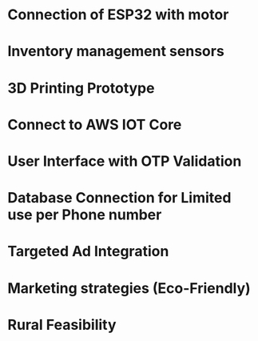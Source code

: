 # Connection of ESP32 with motor
# Inventory management sensors
# 3D Printing Prototype
# Connect to AWS IOT Core
# User Interface with OTP Validation 
# Database Connection for Limited use per Phone number 
# Targeted Ad Integration
# Marketing strategies (Eco-Friendly)
# Rural Feasibility
